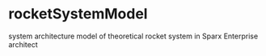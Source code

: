 # rocketSystemModel
system architecture model of theoretical rocket system in Sparx Enterprise architect
